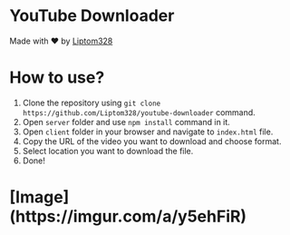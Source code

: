 # YouTube Downloader

Made with ❤ by [Liptom328](https://github.com/Liptom328)

# How to use?

1. Clone the repository using `git clone https://github.com/Liptom328/youtube-downloader` command.
2. Open `server` folder and use `npm install` command in it.
3. Open `client` folder in your browser and navigate to `index.html` file.
4. Copy the URL of the video you want to download and choose format.
5. Select location you want to download the file.
6. Done!

<h1>[Image](https://imgur.com/a/y5ehFiR)</h1>
